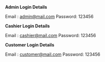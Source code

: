 
**Admin Login Details**

Email	: admin@mail.com
Password: 123456

**Cashier Login Details**

Email	: cashier@mail.com
Password: 123456


**Customer Login Details**

Email	: customer@mail.com
Password: 123456
